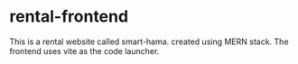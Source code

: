 # rental-frontend
This is a rental website called smart-hama.
created using MERN stack.
The frontend uses vite as the code launcher.
